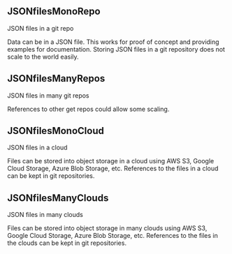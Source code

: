 ## JSONfilesMonoRepo

JSON files in a git repo

Data can be in a JSON file.  This works for proof of concept and providing examples for documentation.  Storing JSON files in a git repository does not scale to the world easily.

## JSONfilesManyRepos

JSON files in many git repos

References to other get repos could allow some scaling.

## JSONfilesMonoCloud

JSON files in a cloud

Files can be stored into object storage in a cloud using AWS S3, Google Cloud Storage, Azure Blob Storage, etc.  References to the files in a cloud can be kept in git repositories.

## JSONfilesManyClouds

JSON files in many clouds

Files can be stored into object storage in many clouds using AWS S3, Google Cloud Storage, Azure Blob Storage, etc.  References to the files in the clouds can be kept in git repositories.
